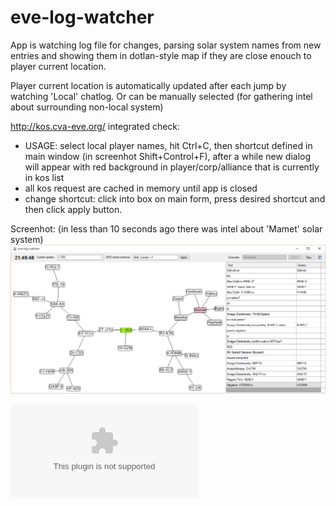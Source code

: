 # eve-log-watcher

App is watching log file for changes, parsing solar system names from new entries and showing them in dotlan-style map if they are close enouch to player current location.

Player current location is automatically updated after each jump by watching 'Local' chatlog. Or can be manually selected (for gathering intel about surrounding non-local system)

http://kos.cva-eve.org/ integrated check:
- USAGE: select local player names, hit Ctrl+C, then shortcut defined in main window (in screenhot Shift+Control+F), after a while new dialog will appear with red background in player/corp/alliance that is currently in kos list
- all kos request are cached in memory until app is closed
- change shortcut: click into box on main form, press desired shortcut and then click apply button.
	
Screenhot: (in less than 10 seconds ago there was intel about 'Mamet' solar system)
![Screenhot](https://raw.githubusercontent.com/CzBuCHi/eve-log-watcher/master/screenhot.png)

![Installer](https://github.com/CzBuCHi/eve-log-watcher/blob/master/publish/setup.exe)